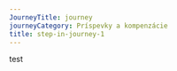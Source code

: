 ```yaml
---
JourneyTitle: journey
journeyCategory: Príspevky a kompenzácie
title: step-in-journey-1
---
```

test
